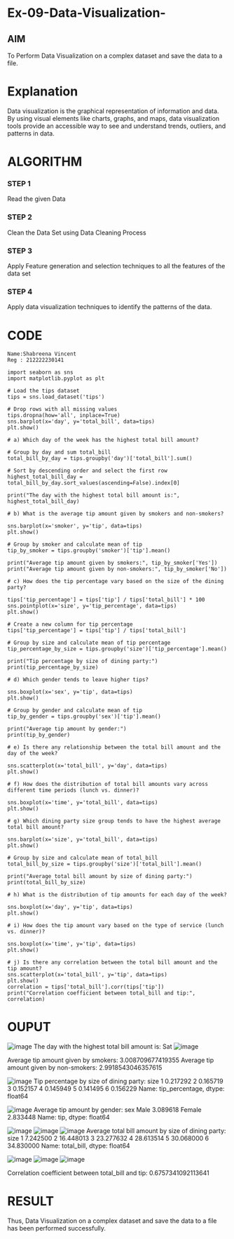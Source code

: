 # Ex-09-Data-Visualization-

## AIM
To Perform Data Visualization on a complex dataset and save the data to a file. 

# Explanation
Data visualization is the graphical representation of information and data. By using visual elements like charts, graphs, and maps, data visualization tools provide an accessible way to see and understand trends, outliers, and patterns in data.

# ALGORITHM
### STEP 1
Read the given Data
### STEP 2
Clean the Data Set using Data Cleaning Process
### STEP 3
Apply Feature generation and selection techniques to all the features of the data set
### STEP 4
Apply data visualization techniques to identify the patterns of the data.


# CODE
```
Name:Shabreena Vincent
Reg : 212222230141

import seaborn as sns
import matplotlib.pyplot as plt

# Load the tips dataset
tips = sns.load_dataset('tips')

# Drop rows with all missing values
tips.dropna(how='all', inplace=True)
sns.barplot(x='day', y='total_bill', data=tips)
plt.show()

# a) Which day of the week has the highest total bill amount?

# Group by day and sum total_bill
total_bill_by_day = tips.groupby('day')['total_bill'].sum()

# Sort by descending order and select the first row
highest_total_bill_day = total_bill_by_day.sort_values(ascending=False).index[0]

print("The day with the highest total bill amount is:", highest_total_bill_day)

# b) What is the average tip amount given by smokers and non-smokers?

sns.barplot(x='smoker', y='tip', data=tips)
plt.show()

# Group by smoker and calculate mean of tip
tip_by_smoker = tips.groupby('smoker')['tip'].mean()

print("Average tip amount given by smokers:", tip_by_smoker['Yes'])
print("Average tip amount given by non-smokers:", tip_by_smoker['No'])

# c) How does the tip percentage vary based on the size of the dining party?

tips['tip_percentage'] = tips['tip'] / tips['total_bill'] * 100
sns.pointplot(x='size', y='tip_percentage', data=tips)
plt.show()

# Create a new column for tip percentage
tips['tip_percentage'] = tips['tip'] / tips['total_bill']

# Group by size and calculate mean of tip percentage
tip_percentage_by_size = tips.groupby('size')['tip_percentage'].mean()

print("Tip percentage by size of dining party:")
print(tip_percentage_by_size)

# d) Which gender tends to leave higher tips?

sns.boxplot(x='sex', y='tip', data=tips)
plt.show()

# Group by gender and calculate mean of tip
tip_by_gender = tips.groupby('sex')['tip'].mean()

print("Average tip amount by gender:")
print(tip_by_gender)

# e) Is there any relationship between the total bill amount and the day of the week?

sns.scatterplot(x='total_bill', y='day', data=tips)
plt.show()

# f) How does the distribution of total bill amounts vary across different time periods (lunch vs. dinner)?

sns.boxplot(x='time', y='total_bill', data=tips)
plt.show()

# g) Which dining party size group tends to have the highest average total bill amount?

sns.barplot(x='size', y='total_bill', data=tips)
plt.show()

# Group by size and calculate mean of total_bill
total_bill_by_size = tips.groupby('size')['total_bill'].mean()

print("Average total bill amount by size of dining party:")
print(total_bill_by_size)

# h) What is the distribution of tip amounts for each day of the week?

sns.boxplot(x='day', y='tip', data=tips)
plt.show()

# i) How does the tip amount vary based on the type of service (lunch vs. dinner)?

sns.boxplot(x='time', y='tip', data=tips)
plt.show()

# j) Is there any correlation between the total bill amount and the tip amount?
sns.scatterplot(x='total_bill', y='tip', data=tips)
plt.show()
correlation = tips['total_bill'].corr(tips['tip'])
print("Correlation coefficient between total_bill and tip:", correlation)
```

# OUPUT
![image](https://github.com/harinidq/Ex-08-Data-Visualization_1/assets/113497680/e9d8baee-81c1-4328-9c38-bb7a15aa6d4a)
The day with the highest total bill amount is: Sat
![image](https://github.com/harinidq/Ex-08-Data-Visualization_1/assets/113497680/ee2b688a-bb0f-4d23-b7bb-a77fc3c0f59b)

Average tip amount given by smokers: 3.008709677419355 Average tip amount given by non-smokers: 2.9918543046357615

![image](https://github.com/harinidq/Ex-08-Data-Visualization_1/assets/113497680/1d9b428f-9995-40f3-bf41-1fd95ae2f7e5)
Tip percentage by size of dining party: size 1 0.217292 2 0.165719 3 0.152157 4 0.145949 5 0.141495 6 0.156229 Name: tip_percentage, dtype: float64

![image](https://github.com/harinidq/Ex-08-Data-Visualization_1/assets/113497680/7dc9d8c6-f899-441e-8dd4-b06cc801857c)
Average tip amount by gender: sex Male 3.089618 Female 2.833448 Name: tip, dtype: float64

![image](https://github.com/harinidq/Ex-08-Data-Visualization_1/assets/113497680/14e79e3d-f196-44f9-a3ce-1bc6a9db201c)
![image](https://github.com/harinidq/Ex-08-Data-Visualization_1/assets/113497680/06821995-44ea-4e7c-98c7-4e2e7d6936c9)
![image](https://github.com/harinidq/Ex-08-Data-Visualization_1/assets/113497680/c05e3bff-a7b7-45cf-adc3-0a66602f6b99)
Average total bill amount by size of dining party: size 1 7.242500 2 16.448013 3 23.277632 4 28.613514 5 30.068000 6 34.830000 Name: total_bill, dtype: float64

![image](https://github.com/harinidq/Ex-08-Data-Visualization_1/assets/113497680/30abc00c-cade-4f0b-b964-5b64d4470840)
![image](https://github.com/harinidq/Ex-08-Data-Visualization_1/assets/113497680/47809a72-79c2-49a0-b4fc-93dcb0dc5256)
![image](https://github.com/harinidq/Ex-08-Data-Visualization_1/assets/113497680/5df480ca-4a95-4d28-8acf-49e2443c173e)

Correlation coefficient between total_bill and tip: 0.6757341092113641

# RESULT
Thus, Data Visualization on a complex dataset and save the data to a file has been performed successfully.


